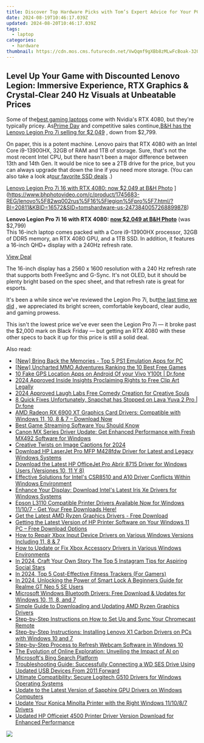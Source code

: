 ```yaml
---
title: Discover Top Hardware Picks with Tom’s Expert Advice for Your PC Needs
date: 2024-08-19T10:46:17.039Z
updated: 2024-08-20T10:46:17.039Z
tags:
  - laptop
categories:
  - hardware
thumbnail: https://cdn.mos.cms.futurecdn.net/VwQqmf9gXBb8zMLwFcBoak-320-80.jpg
---
```


## Level Up Your Game with Discounted Lenovo Legion: Immersive Experience, RTX Graphics & Crystal-Clear 240 Hz Visuals at Unbeatable Prices

Some of the[best gaming laptops](https://tools.techidaily.com) come with Nvidia's RTX 4080, but they're typically pricey. As[Prime Day](https://tools.techidaily.com) and competitive sales continue,[B&H has the Lenovo Legion Pro 7i selling for $2,049](https://www.bhphotovideo.com/c/product/1745683-REG/lenovo%5F82wq002rus%5F16%5Flegion%5Fpro%5F7.html?BI=20811&KBID=16572&SID=tomshardware-us-6265501791757029013) , down from $2,799.  
  
 On paper, this is a potent machine. Lenovo pairs that RTX 4080 with an Intel Core i9-13900HX, 32GB of RAM and 1TB of storage. Sure, that's not the most recent Intel CPU, but there hasn't been a major difference between 13th and 14th Gen. It would be nice to see a 2TB drive for the price, but you can always upgrade that down the line if you need more storage. (You can also take a look at[our favorite SSD deals](https://tools.techidaily.com) .)

[Lenovo Legion Pro 7i 16 with RTX 4080: now $2,049 at B&amp;H Photo](https://cdn.mos.cms.futurecdn.net/7VM2tqA4LViYJgVzwReC4H-200-100.jpg "Lenovo Legion Pro 7i 16 with RTX 4080: now $2,049 at B&amp;H Photo") ](https://www.bhphotovideo.com/c/product/1745683-REG/lenovo%5F82wq002rus%5F16%5Flegion%5Fpro%5F7.html/?BI=20811&KBID=16572&SID=tomshardware-us-2473840057268899878)

**Lenovo Legion Pro 7i 16 with RTX 4080:** [**now $2,049 at B&H Photo**](https://www.bhphotovideo.com/c/product/1745683-REG/lenovo%5F82wq002rus%5F16%5Flegion%5Fpro%5F7.html/?BI=20811&KBID=16572&SID=tomshardware-us-6231854356628811207) (was $2,799)  
 This 16-inch laptop comes packed with a Core i9-13900HX processor, 32GB of DDR5 memory, an RTX 4080 GPU, and a 1TB SSD. In addition, it features a 16-inch QHD+ display with a 240Hz refresh rate.

[View Deal](https://www.bhphotovideo.com/c/product/1745683-REG/lenovo%5F82wq002rus%5F16%5Flegion%5Fpro%5F7.html/?BI=20811&KBID=16572&SID=tomshardware-us-2473840057268899878)

 The 16-inch display has a 2560 x 1600 resolution with a 240 Hz refresh rate that supports both FreeSync and G-Sync. It's not OLED, but it should be plenty bright based on the spec sheet, and that refresh rate is great for esports.  
  
 It's been a while since we've reviewed the Legion Pro 7i, but[the last time we did](https://tools.techidaily.com) , we appreciated its bright screen, comfortable keyboard, clear audio, and gaming prowess.  
  
 This isn't the lowest price we've ever seen the Legion Pro 7i — it broke past the $2,000 mark on Black Friday — but getting an RTX 4080 with these other specs to back it up for this price is still a solid deal.

<ins class="adsbygoogle"
     style="display:block"
     data-ad-format="autorelaxed"
     data-ad-client="ca-pub-7571918770474297"
     data-ad-slot="1223367746"></ins>



<ins class="adsbygoogle"
     style="display:block"
     data-ad-client="ca-pub-7571918770474297"
     data-ad-slot="8358498916"
     data-ad-format="auto"
     data-full-width-responsive="true"></ins>

<span class="atpl-alsoreadstyle">Also read:</span>
<div><ul>
<li><a href="https://desktop-recording.techidaily.com/new-bring-back-the-memories-top-5-ps1-emulation-apps-for-pc/"><u>[New] Bring Back the Memories - Top 5 PS1 Emulation Apps for PC</u></a></li>
<li><a href="https://screen-capture.techidaily.com/new-uncharted-mmo-adventures-ranking-the-10-best-free-games/"><u>[New] Uncharted MMO Adventures  Ranking the 10 Best Free Games</u></a></li>
<li><a href="https://android-location.techidaily.com/10-fake-gps-location-apps-on-android-of-your-vivo-y100t-drfone-by-drfone-virtual/"><u>10 Fake GPS Location Apps on Android Of your Vivo Y100t | Dr.fone</u></a></li>
<li><a href="https://extra-approaches.techidaily.com/2024-approved-inside-insights-proclaiming-rights-to-free-clip-art-legally/"><u>2024 Approved  Inside Insights  Proclaiming Rights to Free Clip Art Legally</u></a></li>
<li><a href="https://extra-support.techidaily.com/2024-approved-laugh-labs-free-comedy-creation-for-creative-souls/"><u>2024 Approved  Laugh Labs  Free Comedy Creation for Creative Souls</u></a></li>
<li><a href="https://howto.techidaily.com/8-quick-fixes-unfortunately-snapchat-has-stopped-on-lava-yuva-2-pro-drfone-by-drfone-fix-android-problems-fix-android-problems/"><u>8 Quick Fixes Unfortunately, Snapchat has Stopped on Lava Yuva 2 Pro | Dr.fone</u></a></li>
<li><a href="https://hardware-help.techidaily.com/1722973711357-amd-radeon-rx-6900-xt-graphics-card-drivers-compatible-with-windows-11-10-8-and-7-download-now/"><u>AMD Radeon RX 6900 XT Graphics Card Drivers: Compatible with Windows 11, 10, 8 & 7 – Download Now</u></a></li>
<li><a href="https://extra-hints.techidaily.com/best-game-streaming-software-you-should-know/"><u>Best Game Streaming Software You Should Know</u></a></li>
<li><a href="https://hardware-help.techidaily.com/canon-mx-series-driver-update-get-enhanced-performance-with-fresh-mx492-software-for-windows/"><u>Canon MX Series Driver Update: Get Enhanced Performance with Fresh MX492 Software for Windows</u></a></li>
<li><a href="https://fox-hovers.techidaily.com/creative-twists-on-image-captions-for-2024/"><u>Creative Twists on Image Captions for 2024</u></a></li>
<li><a href="https://hardware-help.techidaily.com/download-hp-laserjet-pro-mfp-m428fdw-driver-for-latest-and-legacy-windows-systems/"><u>Download HP LaserJet Pro MFP M428fdw Driver for Latest and Legacy Windows Systems</u></a></li>
<li><a href="https://hardware-help.techidaily.com/download-the-latest-hp-officejet-pro-abrir-8715-driver-for-windows-users-versiones-10-11-y-8/"><u>Download the Latest HP OfficeJet Pro Abrir 8715 Driver for Windows Users (Versiones 10, 11 Y 8)</u></a></li>
<li><a href="https://hardware-help.techidaily.com/effective-solutions-for-intels-csr8510-and-a10-driver-conflicts-within-windows-environment/"><u>Effective Solutions for Intel's CSR8510 and A10 Driver Conflicts Within Windows Environment</u></a></li>
<li><a href="https://hardware-help.techidaily.com/enhance-your-display-download-intels-latest-iris-xe-drivers-for-windows-systems/"><u>Enhance Your Display: Download Intel's Latest Iris Xe Drivers for Windows Systems</u></a></li>
<li><a href="https://hardware-help.techidaily.com/epson-l3110-compatible-printer-drivers-available-now-for-windows-11107-get-your-free-downloads-here/"><u>Epson L3110 Compatible Printer Drivers Available Now for Windows 11/10/7 - Get Your Free Downloads Here!</u></a></li>
<li><a href="https://hardware-help.techidaily.com/get-the-latest-amd-ryzen-graphics-drivers-free-download/"><u>Get the Latest AMD Ryzen Graphics Drivers - Free Download</u></a></li>
<li><a href="https://hardware-help.techidaily.com/getting-the-latest-version-of-hp-printer-software-on-your-windows-11-pc-free-download-options/"><u>Getting the Latest Version of HP Printer Software on Your Windows 11 PC – Free Download Options</u></a></li>
<li><a href="https://hardware-help.techidaily.com/how-to-repair-xbox-input-device-drivers-on-various-windows-versions-including-11-8-and-7/"><u>How to Repair Xbox Input Device Drivers on Various Windows Versions Including 11, 8 & 7</u></a></li>
<li><a href="https://hardware-help.techidaily.com/how-to-update-or-fix-xbox-accessory-drivers-in-various-windows-environments/"><u>How to Update or Fix Xbox Accessory Drivers in Various Windows Environments</u></a></li>
<li><a href="https://instagram-video-recordings.techidaily.com/in-2024-craft-your-own-story-the-top-5-instagram-tips-for-aspiring-social-stars/"><u>In 2024, Craft Your Own Story  The Top 5 Instagram Tips for Aspiring Social Stars</u></a></li>
<li><a href="https://remote-screen-capture.techidaily.com/in-2024-top-5-cost-effective-fitness-trackers-for-gamers/"><u>In 2024, Top 5 Cost-Effective Fitness Trackers (For Gamers)</u></a></li>
<li><a href="https://easy-unlock-android.techidaily.com/in-2024-unlocking-the-power-of-smart-lock-a-beginners-guide-for-realme-gt-neo-5-se-users-by-drfone-android/"><u>In 2024, Unlocking the Power of Smart Lock A Beginners Guide for Realme GT Neo 5 SE Users</u></a></li>
<li><a href="https://hardware-help.techidaily.com/microsoft-windows-bluetooth-drivers-free-download-and-updates-for-windows-10-11-8-and-7/"><u>Microsoft Windows Bluetooth Drivers: Free Download & Updates for Windows 10, 11, 8, and 7</u></a></li>
<li><a href="https://hardware-help.techidaily.com/simple-guide-to-downloading-and-updating-amd-ryzen-graphics-drivers/"><u>Simple Guide to Downloading and Updating AMD Ryzen Graphics Drivers</u></a></li>
<li><a href="https://technical-tips.techidaily.com/step-by-step-instructions-on-how-to-set-up-and-sync-your-chromecast-remote/"><u>Step-by-Step Instructions on How to Set Up and Sync Your Chromecast Remote</u></a></li>
<li><a href="https://hardware-help.techidaily.com/step-by-step-instructions-installing-lenovo-x1-carbon-drivers-on-pcs-with-windows-10-and-7/"><u>Step-by-Step Instructions: Installing Lenovo X1 Carbon Drivers on PCs with Windows 10 and 7</u></a></li>
<li><a href="https://hardware-help.techidaily.com/step-by-step-process-to-refresh-webcam-software-in-windows-10/"><u>Step-by-Step Process to Refresh Webcam Software in Windows 10</u></a></li>
<li><a href="https://tech-revival.techidaily.com/the-evolution-of-online-exploration-unveiling-the-impact-of-ai-on-microsofts-bing-search-platform/"><u>The Evolution of Online Exploration: Unveiling the Impact of AI on Microsoft's Bing Search Platform</u></a></li>
<li><a href="https://hardware-help.techidaily.com/troubleshooting-guide-successfully-connecting-a-wd-ses-drive-using-updated-usb-devices-from-2011-forward/"><u>Troubleshooting Guide: Successfully Connecting a WD SES Drive Using Updated USB Devices From 2011 Forward</u></a></li>
<li><a href="https://hardware-help.techidaily.com/ultimate-compatibility-secure-logitech-g510-drivers-for-windows-operating-systems/"><u>Ultimate Compatibility: Secure Logitech G510 Drivers for Windows Operating Systems</u></a></li>
<li><a href="https://hardware-help.techidaily.com/update-to-the-latest-version-of-sapphire-gpu-drivers-on-windows-computers/"><u>Update to the Latest Version of Sapphire GPU Drivers on Windows Computers</u></a></li>
<li><a href="https://hardware-help.techidaily.com/1722971669620-update-your-konica-minolta-printer-with-the-right-windows-111087-drivers/"><u>Update Your Konica Minolta Printer with the Right Windows 11/10/8/7 Drivers</u></a></li>
<li><a href="https://hardware-help.techidaily.com/updated-hp-officejet-4500-printer-driver-version-download-for-enhanced-performance/"><u>Updated HP Officejet 4500 Printer Driver Version Download for Enhanced Performance</u></a></li>
</ul></div>

<!-- affiliate ads begin -->
<a href="https://secure.2checkout.com/order/checkout.php?PRODS=4620780&QTY=1&AFFILIATE=108875&CART=1"><img src="https://secure.avangate.com/images/merchant/07dd4d5a72f5740ef0f035f201951476/728__90banner.jpg" border="0"></a>
<!-- affiliate ads end -->